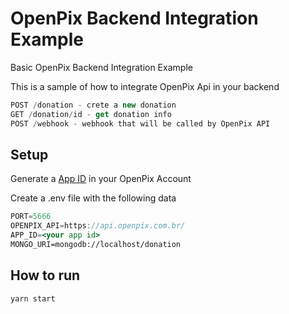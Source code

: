 # OpenPix Backend Integration Example

Basic OpenPix Backend Integration Example

This is a sample of how to integrate OpenPix Api in your backend

```jsx
POST /donation - crete a new donation
GET /donation/id - get donation info
POST /webhook - webhook that will be called by OpenPix API
```

## Setup
Generate a [App ID](https://developers.openpix.com.br/docs/plugin/app-id) in your OpenPix Account

Create a .env file with the following data

```jsx
PORT=5666
OPENPIX_API=https://api.openpix.com.br/
APP_ID=<your app id>
MONGO_URI=mongodb://localhost/donation
```

## How to run

```jsx
yarn start
```
